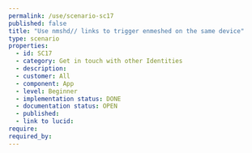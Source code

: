 ```yaml
---
permalink: /use/scenario-sc17
published: false
title: "Use nmshd// links to trigger enmeshed on the same device"
type: scenario
properties:
  - id: SC17
  - category: Get in touch with other Identities
  - description:
  - customer: All
  - component: App
  - level: Beginner
  - implementation status: DONE
  - documentation status: OPEN
  - published:
  - link to lucid:
require:
required_by:
---
```

